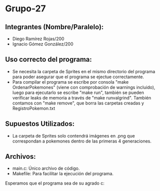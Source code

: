 # Grupo-27
## Integrantes (Nombre/Paralelo):
- Diego Ramírez Rojas/200
- Ignacio Gómez González/200

## Uso correcto del programa:
- Se necesita la carpeta de Sprites en el mismo directorio del programa para poder asegurar
que el programa se ejectue correctamente.
- Para compilar el programa se escribe por consola "make OrdenarPokemones" (viene con comprobación de warnings incluido),
luego para ejecutarlo se escribe "make run", también se pueden verificar leaks de memoria a través de "make runvalgrind".
También contamos con "make remove", que borra las carpetas creadas y RegistroPokemon.txt

## Supuestos Utilizados:
- La carpeta de Sprites solo contendrá imágenes en .png que correspondan a pokemones dentro
de las primeras 4 generaciones.

## Archivos:
- main.c: Único archivo de código.
- Makefile: Para facilitar la ejecución del programa.

Esperamos que el programa sea de su agrado c:
